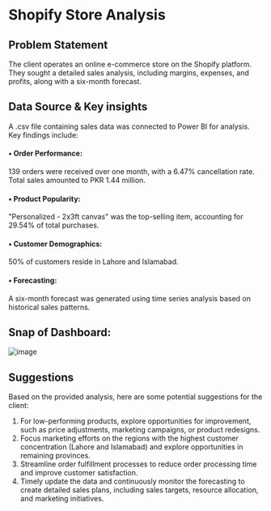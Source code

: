# Shopify Store Analysis


## Problem Statement

The client operates an online e-commerce store on the Shopify platform. They sought a detailed sales analysis, including margins, expenses, and profits, along with a six-month forecast. 


## Data Source & Key insights 

A .csv file containing sales data was connected to Power BI for analysis. Key findings include:

#### •	Order Performance: 
139 orders were received over one month, with a 6.47% cancellation rate. Total sales amounted to PKR 1.44 million.
#### •	Product Popularity: 
"Personalized - 2x3ft canvas" was the top-selling item, accounting for 29.54% of total purchases.
#### •	Customer Demographics: 
50% of customers reside in Lahore and Islamabad.
#### •	Forecasting: 
A six-month forecast was generated using time series analysis based on historical sales patterns.


        
## Snap of Dashboard:
![image](https://github.com/user-attachments/assets/42e30ca0-1a89-407d-92c5-f5cc8a689fc7)




        
## Suggestions

Based on the provided analysis, here are some potential suggestions for the client:


1.	For low-performing products, explore opportunities for improvement, such as price adjustments, marketing campaigns, or product redesigns.
2.	Focus marketing efforts on the regions with the highest customer concentration (Lahore and Islamabad) and explore opportunities in remaining provinces.
3.	Streamline order fulfillment processes to reduce order processing time and improve customer satisfaction.
4.	Timely update the data and continuously monitor the forecasting to create detailed sales plans, including sales targets, resource allocation, and marketing initiatives.
